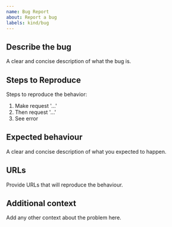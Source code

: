 ```yaml
---
name: Bug Report
about: Report a bug
labels: kind/bug
---
```


<!-- REMINDER: Please be aware that this is a public project, so do not include any company specific information in your issue! -->

## Describe the bug

A clear and concise description of what the bug is.

## Steps to Reproduce

Steps to reproduce the behavior:

1. Make request '...'
2. Then request '...'
3. See error

## Expected behaviour

A clear and concise description of what you expected to happen.

## URLs

Provide URLs that will reproduce the behaviour.

## Additional context

Add any other context about the problem here.
